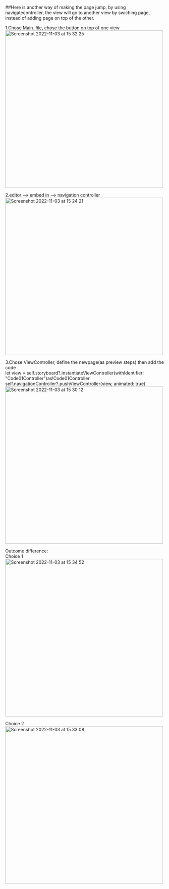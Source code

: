 ##Here is another way of making the page jump, by using navigatecontroller, the view will go to another view by swiching page, instead of adding page on top of the other.  
  
1.Chose Main. file, chose the button on top of one view  
<img width="500" alt="Screenshot 2022-11-03 at 15 32 25" src="https://user-images.githubusercontent.com/91618091/199764639-2ff43922-7653-4d8d-8877-5f18f189635d.png">  

  
2.editor --> embed in --> navigation controller  
<img width="500" alt="Screenshot 2022-11-03 at 15 24 21" src="https://user-images.githubusercontent.com/91618091/199762499-42ef0314-406f-4330-a57c-dd7a03c1d421.png">  
  
3.Chose ViewController, define the newpage(as preview steps) then add the code       
let view = self.storyboard?.instantiateViewController(withIdentifier: "Code01Controller")as!Code01Controller  
self.navigationController?.pushViewController(view, animated: true)  
<img width="500" alt="Screenshot 2022-11-03 at 15 30 12" src="https://user-images.githubusercontent.com/91618091/199764055-d19fe9b6-f8d3-45ae-a427-8174b080bbff.png">  
  
Outcome difference:  
Choice 1
<img width="500" alt="Screenshot 2022-11-03 at 15 34 52" src="https://user-images.githubusercontent.com/91618091/199765166-5d52846a-a332-49dc-84c7-94bd195dd846.png">

Choice 2
<img width="500" alt="Screenshot 2022-11-03 at 15 33 08" src="https://user-images.githubusercontent.com/91618091/199764809-818217fa-f6e9-45a4-acde-40a539ec943a.png">
